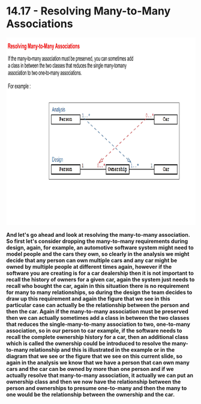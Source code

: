 # 14.17 - Resolving Many-to-Many Associations

<img src="/images/14_17_01.jpg" width="800" height="500">

**And let's go ahead and look at resolving the many-to-many association. So first let's consider dropping the many-to-many requirements during design, again, for example, an automotive software system might need to model people and the cars they own, so clearly in the analysis we might decide that any person can own multiple cars and any car might be owned by multiple people at different times again, however if the software you are creating is for a car dealership then it is not important to recall the history of owners for a given car, again the system just needs to recall who bought the car, again in this situation there is no requirement for many to many relationships, so during the design the team decides to draw up this requirement and again the figure that we see in this particular case can actually be the relationship between the person and then the car. Again if the many-to-many association must be preserved then we can actually sometimes add a class in between the two classes that reduces the single-many-to-many association to two, one-to-many association, so in our person to car example, if the software needs to recall the complete ownership history for a car, then an additional class which is called the ownership could be introduced to resolve the many-to-many relationship and this is illustrated in the example or in the diagram that we see or the figure that we see on this current slide, so again in the analysis we know that we have a person that can own many cars and the car can be owned by more than one person and if we actually resolve that many-to-many association, it actually we can put an ownership class and then we now have the relationship between the person and ownerships to presume one-to-many and then the many to one would be the relationship between the ownership and the car.**